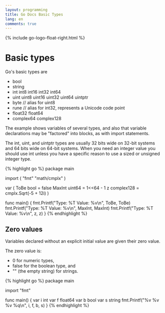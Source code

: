 ```yaml
---
layout: programming
title: Go Docs Basic Types
lang: en
comments: true
---
```

{% include go-logo-float-right.html %}

# Basic types

Go's basic types are

* bool
* string
* int  int8  int16  int32  int64
* uint uint8 uint16 uint32 uint64 uintptr
* byte // alias for uint8
* rune // alias for int32, represents a Unicode code point
* float32 float64
* complex64 complex128

The example shows variables of several types, and also that variable declarations may be "factored" into blocks, as with import statements.

The int, uint, and uintptr types are usually 32 bits wide on 32-bit systems and 64 bits wide on 64-bit systems. When you need an integer value you should use int unless you have a specific reason to use a sized or unsigned integer type.

{% highlight go %}
package main

import (
  "fmt"
  "math/cmplx"
)

var (
  ToBe   bool       = false
  MaxInt uint64     = 1<<64 - 1
  z      complex128 = cmplx.Sqrt(-5 + 12i)
)

func main() {
  fmt.Printf("Type: %T Value: %v\n", ToBe, ToBe)
  fmt.Printf("Type: %T Value: %v\n", MaxInt, MaxInt)
  fmt.Printf("Type: %T Value: %v\n", z, z)
}
{% endhighlight %}

## Zero values

Variables declared without an explicit initial value are given their zero value.

The zero value is:

  * 0 for numeric types,
  * false for the boolean type, and
  * "" (the empty string) for strings.

{% highlight go %}
package main

import "fmt"

func main() {
  var i int
  var f float64
  var b bool
  var s string
    fmt.Printf("%v %v %v %q\n", i, f, b, s)
  }
{% endhighlight %}


